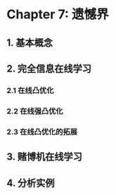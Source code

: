 # Chapter 7: 遗憾界

## 1. 基本概念



## 2. 完全信息在线学习

### 2.1 在线凸优化

### 2.2 在线强凸优化

### 2.3 在线凸优化的拓展

## 3. 赌博机在线学习



## 4. 分析实例
